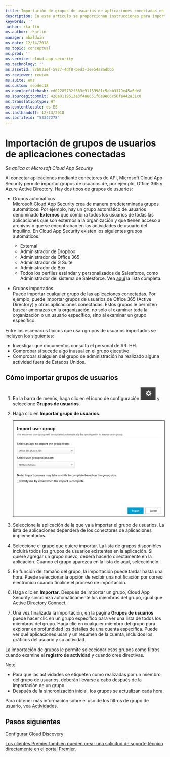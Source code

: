 ```yaml
---
title: Importación de grupos de usuarios de aplicaciones conectadas en Cloud App Security
description: En este artículo se proporcionan instrucciones para importar grupos de usuarios de aplicaciones conectadas en Cloud App Security.
keywords: ''
author: rkarlin
ms.author: rkarlin
manager: mbaldwin
ms.date: 12/14/2018
ms.topic: conceptual
ms.prod: ''
ms.service: cloud-app-security
ms.technology: ''
ms.assetid: 87b831ef-5977-4df8-bed3-3ee54a8adbb5
ms.reviewer: reutam
ms.suite: ems
ms.custom: seodec18
ms.openlocfilehash: ed02285732f363c91159981c5abb3179e45a6de8
ms.sourcegitcommit: 420a0119513e3f4a8651f6a9e66c56fe442a31c0
ms.translationtype: HT
ms.contentlocale: es-ES
ms.lasthandoff: 12/13/2018
ms.locfileid: "53347278"
---
```

# <a name="importing-user-groups-from-connected-apps"></a>Importación de grupos de usuarios de aplicaciones conectadas

*Se aplica a: Microsoft Cloud App Security*

Al conectar aplicaciones mediante conectores de API, Microsoft Cloud App Security permite importar grupos de usuarios de, por ejemplo, Office 365 y Azure Active Directory.
Hay dos tipos de grupos de usuarios: 
- Grupos automáticos </br>Microsoft Cloud App Security crea de manera predeterminada grupos automáticos. Por ejemplo, hay un grupo automático de usuarios denominado **Externos** que combina todos los usuarios de todas las aplicaciones que son externos a la organización y que tienen acceso a archivos o que se encontraban en las actividades de usuario del inquilino.
 En Cloud App Security existen los siguientes grupos automáticos:
  - External
  - Administrador de Dropbox
  - Administrador de Office 365
  - Administrador de G Suite
  - Administrador de Box
  - Todos los perfiles estándar y personalizados de Salesforce, como Administrador del sistema de Salesforce. Vea [aquí](https://help.salesforce.com/articleView?id=standard_profiles.htm&language=en&type=0) la lista completa.

- Grupos importados</br>Puede importar cualquier grupo de las aplicaciones conectadas. Por ejemplo, puede importar grupos de usuarios de Office 365 (Active Directory) y otras aplicaciones conectadas. Estos grupos le permiten buscar amenazas en la organización, no solo al examinar toda la organización o un usuario específico, sino al examinar un grupo específico. 

Entre los escenarios típicos que usan grupos de usuarios importados se incluyen los siguientes:
   - Investigar qué documentos consulta el personal de RR. HH.
   - Comprobar si sucede algo inusual en el grupo ejecutivo.
   - Comprobar si alguien del grupo de administración ha realizado alguna actividad fuera de Estados Unidos. 

## <a name="how-to-import-user-groups"></a>Cómo importar grupos de usuarios

1. En la barra de menús, haga clic en el icono de configuración ![icono de configuración](./media/settings-icon.png "icono de configuración") y seleccione **Grupos de usuarios**.
2. Haga clic en **Importar grupo de usuarios**.

   ![Importar grupos de usuarios](./media/user-groups-add.png)

3. Seleccione la aplicación de la que va a importar el grupo de usuarios. La lista de aplicaciones dependerá de los conectores de aplicaciones implementados.
4. Seleccione el grupo que quiere importar. La lista de grupos disponibles incluirá todos los grupos de usuarios existentes en la aplicación. Si quiere agregar un grupo nuevo, deberá hacerlo directamente en la aplicación. Cuando el grupo aparezca en la lista de aquí, selecciónelo.
5. En función del tamaño del grupo, la importación puede tardar hasta una hora. Puede seleccionar la opción de recibir una notificación por correo electrónico cuando finalice el proceso de importación.
6. Haga clic en **Importar**. Después de importar un grupo, Cloud App Security sincroniza automáticamente los miembros del grupo, igual que Active Directory Connect.
7. Una vez finalizada la importación, en la página **Grupos de usuarios** puede hacer clic en un grupo específico para ver una lista de todos los miembros del grupo. Haga clic en cualquier miembro del grupo para explorar en profundidad los detalles de una cuenta específica. Puede ver qué aplicaciones usan y un resumen de la cuenta, incluidos los gráficos del usuario y su actividad.

La importación de grupos le permite seleccionar esos grupos como filtros cuando examine el **registro de actividad** y cuando cree directivas. 

> [!NOTE]
> - Para que las actividades se etiqueten como realizadas por un miembro del grupo de usuarios, deberán llevarse a cabo después de la importación de un grupo.
> - Después de la sincronización inicial, los grupos se actualizan cada hora.

Para obtener más información sobre el uso de los filtros de grupo de usuario, vea [Actividades](activity-filters.md).


## <a name="next-steps"></a>Pasos siguientes
 
[Configurar Cloud Discovery](set-up-cloud-discovery.md)   

[Los clientes Premier también pueden crear una solicitud de soporte técnico directamente en el portal Premier.](https://premier.microsoft.com/)  
  
  